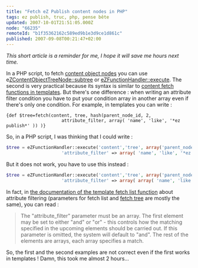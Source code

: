 ```yaml
---
title: "Fetch eZ Publish content nodes in PHP"
tags: ez publish, truc, php, pense bête
updated: 2007-10-01T21:51:05.000Z
node: "66235"
remoteId: "b1f35362162c589ed9b1e3d9ce1d861c"
published: 2007-09-08T00:21:47+02:00
---
```

 
*This short article is a reminder for me, I hope it will save me hours next time.*

 
In a PHP script, to fetch [content object nodes](http://ez.no/doc/ez_publish/technical_manual/3_9/reference/objects/ezcontentobjecttreenode) you can use e[ZContentObjectTreeNode::subtree](http://pubsvn.ez.no/doxygen/3.9/html/classeZContentObjectTreeNode.html#5f38fe9432058ec7e5f204415d9a36f9) or [eZFunctionHandler::execute](http://pubsvn.ez.no/doxygen/3.9/html/classeZFunctionHandler.html#59625a5ac72a1853e60f684ff7396a5a). The second is very practical because its syntax is similar to [content fetch functions in templates](http://ez.no/doc/ez_publish/technical_manual/3_9/reference/modules/content). But there's one difference : when writing an attribute filter condition you have to put your condition array in another array even if there's only one condition. For example, in templates you can write :

 ```
{def $tree=fetch(content, tree, hash(parent_node_id, 2,
                      attribute_filter, array( 'name', 'like', '*ez publish*' )) )}
```

 
So, in a PHP script, I was thinking that I could write :

 ``` php
$tree = eZFunctionHandler::execute('content','tree', array('parent_node_id' => 2,
                      'attribute_filter' => array( 'name', 'like', '*ez publish*' )) );
```

 
But it does not work, you have to use this instead :

 ``` php
$tree = eZFunctionHandler::execute('content','tree', array('parent_node_id' => 2,
                      'attribute_filter' => array( array( 'name', 'like', '*ez publish*' )) ));
```

 
In fact, in [the documentation of the template fetch list function](http://ez.no/doc/ez_publish/technical_manual/3_9/reference/modules/content/fetch_functions/list) about attribute filtering (parameters for fetch list and [fetch tree](http://ez.no/doc/ez_publish/technical_manual/3_9/reference/modules/content/fetch_functions/tree) are mostly the same), you can read :

 <blockquote>
The &quot;attribute_filter&quot; parameter must be an array. The first element may be set to either &quot;and&quot; or &quot;or&quot; - this controls how the matching specified in the upcoming elements should be carried out. If this parameter is omitted, the system will default to &quot;and&quot;. The rest of the elements are arrays, each array specifies a match.
</blockquote>

 
So, the first and the second examples are not correct even if the first works in templates ! Damn, this took me almost 2 hours…

